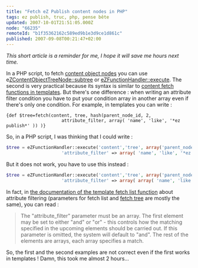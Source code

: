 ```yaml
---
title: "Fetch eZ Publish content nodes in PHP"
tags: ez publish, truc, php, pense bête
updated: 2007-10-01T21:51:05.000Z
node: "66235"
remoteId: "b1f35362162c589ed9b1e3d9ce1d861c"
published: 2007-09-08T00:21:47+02:00
---
```

 
*This short article is a reminder for me, I hope it will save me hours next time.*

 
In a PHP script, to fetch [content object nodes](http://ez.no/doc/ez_publish/technical_manual/3_9/reference/objects/ezcontentobjecttreenode) you can use e[ZContentObjectTreeNode::subtree](http://pubsvn.ez.no/doxygen/3.9/html/classeZContentObjectTreeNode.html#5f38fe9432058ec7e5f204415d9a36f9) or [eZFunctionHandler::execute](http://pubsvn.ez.no/doxygen/3.9/html/classeZFunctionHandler.html#59625a5ac72a1853e60f684ff7396a5a). The second is very practical because its syntax is similar to [content fetch functions in templates](http://ez.no/doc/ez_publish/technical_manual/3_9/reference/modules/content). But there's one difference : when writing an attribute filter condition you have to put your condition array in another array even if there's only one condition. For example, in templates you can write :

 ```
{def $tree=fetch(content, tree, hash(parent_node_id, 2,
                      attribute_filter, array( 'name', 'like', '*ez publish*' )) )}
```

 
So, in a PHP script, I was thinking that I could write :

 ``` php
$tree = eZFunctionHandler::execute('content','tree', array('parent_node_id' => 2,
                      'attribute_filter' => array( 'name', 'like', '*ez publish*' )) );
```

 
But it does not work, you have to use this instead :

 ``` php
$tree = eZFunctionHandler::execute('content','tree', array('parent_node_id' => 2,
                      'attribute_filter' => array( array( 'name', 'like', '*ez publish*' )) ));
```

 
In fact, in [the documentation of the template fetch list function](http://ez.no/doc/ez_publish/technical_manual/3_9/reference/modules/content/fetch_functions/list) about attribute filtering (parameters for fetch list and [fetch tree](http://ez.no/doc/ez_publish/technical_manual/3_9/reference/modules/content/fetch_functions/tree) are mostly the same), you can read :

 <blockquote>
The &quot;attribute_filter&quot; parameter must be an array. The first element may be set to either &quot;and&quot; or &quot;or&quot; - this controls how the matching specified in the upcoming elements should be carried out. If this parameter is omitted, the system will default to &quot;and&quot;. The rest of the elements are arrays, each array specifies a match.
</blockquote>

 
So, the first and the second examples are not correct even if the first works in templates ! Damn, this took me almost 2 hours…

